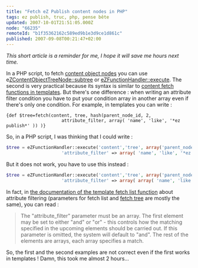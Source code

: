 ```yaml
---
title: "Fetch eZ Publish content nodes in PHP"
tags: ez publish, truc, php, pense bête
updated: 2007-10-01T21:51:05.000Z
node: "66235"
remoteId: "b1f35362162c589ed9b1e3d9ce1d861c"
published: 2007-09-08T00:21:47+02:00
---
```

 
*This short article is a reminder for me, I hope it will save me hours next time.*

 
In a PHP script, to fetch [content object nodes](http://ez.no/doc/ez_publish/technical_manual/3_9/reference/objects/ezcontentobjecttreenode) you can use e[ZContentObjectTreeNode::subtree](http://pubsvn.ez.no/doxygen/3.9/html/classeZContentObjectTreeNode.html#5f38fe9432058ec7e5f204415d9a36f9) or [eZFunctionHandler::execute](http://pubsvn.ez.no/doxygen/3.9/html/classeZFunctionHandler.html#59625a5ac72a1853e60f684ff7396a5a). The second is very practical because its syntax is similar to [content fetch functions in templates](http://ez.no/doc/ez_publish/technical_manual/3_9/reference/modules/content). But there's one difference : when writing an attribute filter condition you have to put your condition array in another array even if there's only one condition. For example, in templates you can write :

 ```
{def $tree=fetch(content, tree, hash(parent_node_id, 2,
                      attribute_filter, array( 'name', 'like', '*ez publish*' )) )}
```

 
So, in a PHP script, I was thinking that I could write :

 ``` php
$tree = eZFunctionHandler::execute('content','tree', array('parent_node_id' => 2,
                      'attribute_filter' => array( 'name', 'like', '*ez publish*' )) );
```

 
But it does not work, you have to use this instead :

 ``` php
$tree = eZFunctionHandler::execute('content','tree', array('parent_node_id' => 2,
                      'attribute_filter' => array( array( 'name', 'like', '*ez publish*' )) ));
```

 
In fact, in [the documentation of the template fetch list function](http://ez.no/doc/ez_publish/technical_manual/3_9/reference/modules/content/fetch_functions/list) about attribute filtering (parameters for fetch list and [fetch tree](http://ez.no/doc/ez_publish/technical_manual/3_9/reference/modules/content/fetch_functions/tree) are mostly the same), you can read :

 <blockquote>
The &quot;attribute_filter&quot; parameter must be an array. The first element may be set to either &quot;and&quot; or &quot;or&quot; - this controls how the matching specified in the upcoming elements should be carried out. If this parameter is omitted, the system will default to &quot;and&quot;. The rest of the elements are arrays, each array specifies a match.
</blockquote>

 
So, the first and the second examples are not correct even if the first works in templates ! Damn, this took me almost 2 hours…

